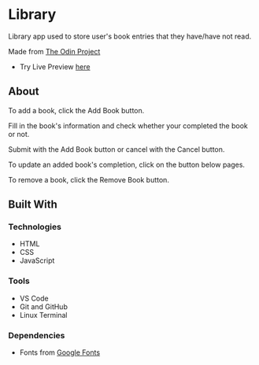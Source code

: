 # Library

Library app used to store user's book entries that they have/have not read.

Made from [The Odin Project](https://www.theodinproject.com/lessons/node-path-javascript-library)

* Try Live Preview [here](https://cvariara.github.io/library/)

## About

To add a book, click the Add Book button.

Fill in the book's information and check whether your completed the book or not.

Submit with the Add Book button or cancel with the Cancel button.

To update an added book's completion, click on the button below pages.

To remove a book, click the Remove Book button.

## Built With

### Technologies

* HTML
* CSS
* JavaScript

### Tools

* VS Code
* Git and GitHub
* Linux Terminal

### Dependencies

* Fonts from [Google Fonts](https://fonts.google.com/)
